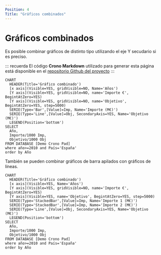 ```yaml
---
Position: 4
Title: "Gráficos combinados"
---
```


# Gráficos combinados

Es posible combinar gráficos de distinto tipo utilizando el eje Y secudario si es preciso.


::: recuerda
El código <strong>Crono Markdown</strong> utilizado para generar esta página está disponible en
el [repositorio Github del proyecto](https://github.com/bifacil/pad.crono.net/blob/master/markdown/charts/combined.md)
:::


``` chart
CHART 
  HEADER(Title='Gráfico combinado')
  [x axis](Visible=YES, gridVisible=NO, Name='Años')
  [Y axis](Visible=YES, gridVisible=NO, name='Importe €', BegintAtZero=YES)
  [Y axis](Visible=YES, gridVisible=NO, name='Objetivo', BegintAtZero=YES, step=5000)
  SERIE(Type='Bar',[Value]=Imp, Name='Importe (M€)')
  SERIE(Type='Line',[Value]=Obj, SecondaryAxis=YES, Name='Objetivo (M€)')
  LEGEND(Position='bottom')
SELECT 
  Año,
  Importe/1000 Imp,
  Objetivo/1000 Obj
FROM DATABASE [Demo Crono Pad] 
where año>=2010 and País='España'
order by Año
```

También se pueden combinar gráficos de barra apilados con gráficos de líneas.

``` chart
CHART 
  HEADER(Title='Gráfico combinado')
  [x axis](Visible=YES, Name='Años')
  [Y axis](Visible=YES, gridVisible=NO, name='Importe €', BegintAtZero=YES)
  [Y axis](Visible=YES, name='Objetivo', BegintAtZero=YES, step=5000)
  SERIE(Type='StackedBar',[Value]=Imp, Name='Importe 1 (M€)')
  SERIE(Type='StackedBar',[Value]=Imp, Name='Importe 2 (M€)')
  SERIE(Type='Line',[Value]=Obj, SecondaryAxis=YES, Name='Objetivo (M€)')
  LEGEND(Position='bottom')
SELECT 
  Año,
  Importe/1000 Imp,
  Objetivo/1000 Obj
FROM DATABASE [Demo Crono Pad] 
where año>=2010 and País='España'
order by Año
```


